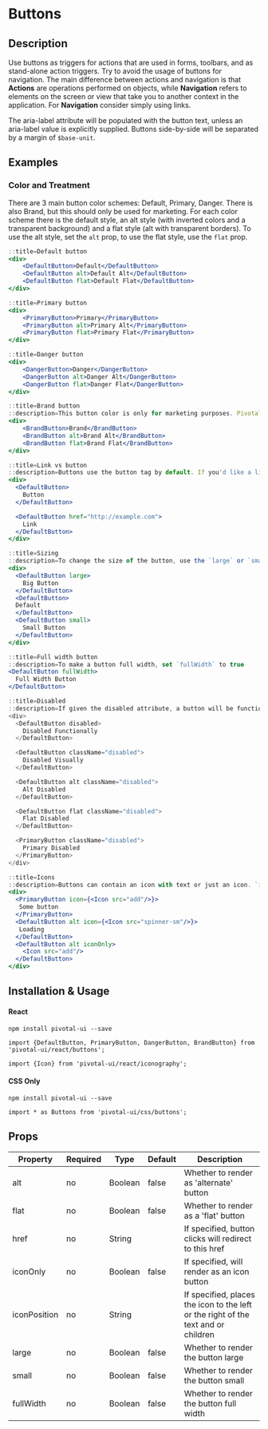 # Buttons

## Description
Use buttons as triggers for actions that are used in forms, toolbars, and as stand-alone action triggers. Try to avoid the usage of buttons for navigation. The main difference between actions and navigation is that **Actions** are operations performed on objects, while **Navigation** refers to elements on the screen or view that take you to another context in the application. For **Navigation** consider simply using links.


The aria-label attribute will be populated with the button text, unless an aria-label value is explicitly supplied. Buttons side-by-side will be separated by a margin of `$base-unit`.

## Examples

### Color and Treatment
There are 3 main button color schemes: Default, Primary, Danger. There is also Brand, but this should only be used for marketing. For each color scheme there is the default style, an alt style (with inverted colors and a transparent background) and a flat style (alt with transparent borders). To use the alt style, set the `alt` prop, to use the flat style, use the `flat` prop.

```jsx
::title=Default button
<div>
    <DefaultButton>Default</DefaultButton>
    <DefaultButton alt>Default Alt</DefaultButton>
    <DefaultButton flat>Default Flat</DefaultButton>
</div>
```

```jsx
::title=Primary button
<div>
    <PrimaryButton>Primary</PrimaryButton>
    <PrimaryButton alt>Primary Alt</PrimaryButton>
    <PrimaryButton flat>Primary Flat</PrimaryButton>
</div>
```

```jsx
::title=Danger button
<div>
    <DangerButton>Danger</DangerButton>
    <DangerButton alt>Danger Alt</DangerButton>
    <DangerButton flat>Danger Flat</DangerButton>
</div>
```

```jsx
::title=Brand button
::description=This button color is only for marketing purposes. Pivotal products should refrain from using this button.
<div>
    <BrandButton>Brand</BrandButton>
    <BrandButton alt>Brand Alt</BrandButton>
    <BrandButton flat>Brand Flat</BrandButton>
</div>
```

```jsx
::title=Link vs button
::description=Buttons use the button tag by default. If you'd like a link rather than a button, simply add an `href` attribute.
<div>
  <DefaultButton>
    Button
  </DefaultButton>

  <DefaultButton href="http://example.com">
    Link
  </DefaultButton>
</div>
```


```jsx
::title=Sizing
::description=To change the size of the button, use the `large` or `small` property.
<div>
  <DefaultButton large>
    Big Button
  </DefaultButton>
  <DefaultButton>
  Default
  </DefaultButton>
  <DefaultButton small>
    Small Button
  </DefaultButton>
</div>
```

```jsx
::title=Full width button
::description=To make a button full width, set `fullWidth` to true
<DefaultButton fullWidth>
  Full Width Button
</DefaultButton>
```

```jsx
::title=Disabled
::description=If given the disabled attribute, a button will be functionally disabled, but will look unchanged. If given the disabled class, a button will be functionally disabled, and will also change visually.
<div>
  <DefaultButton disabled>
    Disabled Functionally
  </DefaultButton>

  <DefaultButton className="disabled">
    Disabled Visually
  </DefaultButton>

  <DefaultButton alt className="disabled">
    Alt Disabled
  </DefaultButton>

  <DefaultButton flat className="disabled">
    Flat Disabled
  </DefaultButton>

  <PrimaryButton className="disabled">
    Primary Disabled
  </PrimaryButton>
</div>
```

```jsx
::title=Icons
::description=Buttons can contain an icon with text or just an icon. `import {Icon} from 'pivotal-ui/react/iconography';`
<div>
  <PrimaryButton icon={<Icon src="add"/>}>
   Some button
  </PrimaryButton>
  <DefaultButton alt icon={<Icon src="spinner-sm"/>}>
   Loading
  </DefaultButton>
  <DefaultButton alt iconOnly>
    <Icon src="add"/>
  </DefaultButton>
</div>

```

## Installation & Usage

#### React
`npm install pivotal-ui --save`

`import {DefaultButton, PrimaryButton, DangerButton, BrandButton} from 'pivotal-ui/react/buttons';`

`import {Icon} from 'pivotal-ui/react/iconography';`

#### CSS Only
`npm install pivotal-ui --save`

`import * as Buttons from 'pivotal-ui/css/buttons';`


## Props

Property     | Required | Type    | Default | Description
-------------|----------|---------|---------|------------
alt          | no       | Boolean | false   | Whether to render as 'alternate' button
flat         | no       | Boolean | false   | Whether to render as a 'flat' button
href         | no       | String  |         | If specified, button clicks will redirect to this href
iconOnly     | no       | Boolean | false   | If specified, will render as an icon button
iconPosition | no       | String  |         | If specified, places the icon to the left or the right of the text and or children
large        | no       | Boolean | false   | Whether to render the button large
small        | no       | Boolean | false   | Whether to render the button small
fullWidth    | no       | Boolean | false   | Whether to render the button full width
